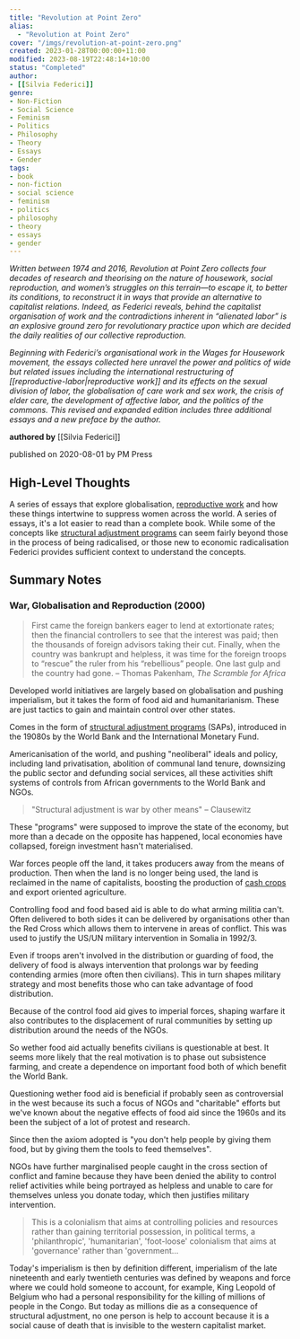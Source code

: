 ```yaml
---
title: "Revolution at Point Zero"
alias:
  - "Revolution at Point Zero"
cover: "/imgs/revolution-at-point-zero.png"
created: 2023-01-28T00:00:00+11:00
modified: 2023-08-19T22:48:14+10:00
status: "Completed"
author:
- [[Silvia Federici]]
genre:
- Non-Fiction
- Social Science
- Feminism
- Politics
- Philosophy
- Theory
- Essays
- Gender
tags:
- book
- non-fiction
- social science
- feminism
- politics
- philosophy
- theory
- essays
- gender
---
```


*Written between 1974 and 2016, Revolution at Point Zero collects four decades of research and theorising on the nature of housework, social reproduction, and women’s struggles on this terrain—to escape it, to better its conditions, to reconstruct it in ways that provide an alternative to capitalist relations. Indeed, as Federici reveals, behind the capitalist organisation of work and the contradictions inherent in “alienated labor” is an explosive ground zero for revolutionary practice upon which are decided the daily realities of our collective reproduction.* 

*Beginning with Federici’s organisational work in the Wages for Housework movement, the essays collected here unravel the power and politics of wide but related issues including the international restructuring of [[reproductive-labor|reproductive work]] and its effects on the sexual division of labor, the globalisation of care work and sex work, the crisis of elder care, the development of affective labor, and the politics of the commons. This revised and expanded edition includes three additional essays and a new preface by the author.*

**authored by** [[Silvia Federici]]

published on 2020-08-01 by PM Press

## High-Level Thoughts

A series of essays that explore globalisation, [reproductive work](reproductive-labor.md) and how these things intertwine to suppress women across the world. A series of essays, it's a lot easier to read than a complete book. While some of the concepts like [structural adjustment programs](notes/structural-adjustment-programs.md) can seem fairly beyond those in the process of being radicalised, or those new to economic radicalisation Federici provides sufficient context to understand the concepts.

## Summary Notes

### War, Globalisation and Reproduction (2000)

> First came the foreign bankers eager to lend at extortionate rates; then the financial controllers to see that the interest was paid; then the thousands of foreign advisors taking their cut. Finally, when the country was bankrupt and helpless, it was time for the foreign troops to “rescue” the ruler from his “rebellious” people. One last gulp and the country had gone.
> – Thomas Pakenham, _The Scramble for Africa_

Developed world initiatives are largely based on globalisation and pushing imperialism, but it takes the form of food aid and humanitarianism. These are just tactics to gain and maintain control over other states.

Comes in the form of [structural adjustment programs](notes/structural-adjustment-programs.md) (SAPs), introduced in the 19080s by the World Bank and the International Monetary Fund.

Americanisation of the world, and pushing "neoliberal" ideals and policy, including land privatisation, abolition of communal land tenure, downsizing the public sector and defunding social services, all these activities shift systems of controls from African governments to the World Bank and NGOs.

> "Structural adjustment is war by other means"
> – Clausewitz

 These "programs" were supposed to improve the state of the economy, but more than a decade on the opposite has happened, local economies have collapsed, foreign investment hasn't materialised. 
 
War forces people off the land, it takes producers away from the means of production. Then when the land is no longer being used, the land is reclaimed in the name of capitalists, boosting the production of [cash crops](notes/cash-crops.md) and export oriented agriculture.

Controlling food and food based aid is able to do what arming militia can't. Often delivered to both sides it can be delivered by organisations other than the Red Cross which allows them to intervene in areas of conflict. This was used to justify the US/UN military intervention in Somalia in 1992/3.

Even if troops aren't involved in the distribution or guarding of food, the delivery of food is always intervention that prolongs war by feeding contending armies (more often then civilians). This in turn shapes military strategy and most benefits those who can take advantage of food distribution.

Because of the control food aid gives to imperial forces, shaping warfare it also contributes to the displacement of rural communities by setting up distribution around the needs of the NGOs.

So wether food aid actually benefits civilians is questionable at best. It seems more likely that the real motivation is to phase out subsistence farming, and create a dependence on important food both of which benefit the World Bank.

Questioning wether food aid is beneficial if probably seen as controversial in the west because its such a focus of NGOs and "charitable" efforts but we've known about the negative effects of food aid since the 1960s and its been the subject of a lot of protest and research.

Since then the axiom adopted is "you don't help people by giving them food, but by giving them the tools to feed themselves".

NGOs have further marginalised people caught in the cross section of conflict and famine because they have been denied the ability to control relief activities while being portrayed as helpless and unable to care for themselves unless you donate today, which then justifies military intervention.

> This is a colonialism that aims at controlling policies and resources rather than gaining territorial possession, in political terms, a 'philanthropic', 'humanitarian', 'foot-loose' colonialism that aims at 'governance' rather than 'government…

Today's imperialism is then by definition different, imperialism of the late nineteenth and early twentieth centuries was defined by weapons and force where we could hold someone to account, for example, King Leopold of Belgium who had a personal responsibility for the killing of millions of people in the Congo. But today as millions die as a consequence of structural adjustment, no one person is help to account because it is a social cause of death that is invisible to the western capitalist market.
